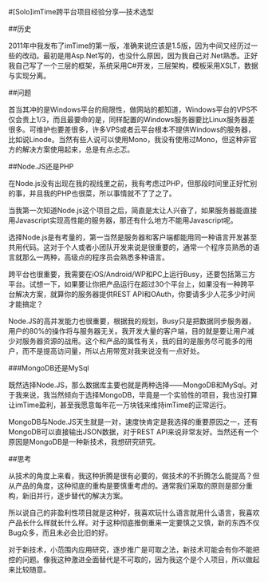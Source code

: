 #[Solo]imTime跨平台项目经验分享—技术选型

##历史

2011年中我发布了imTime的第一版，准确来说应该是1.5版，因为中间又经历过一些的改动。最初是用Asp.Net写的，也没什么原因，因为我自己对.Net熟悉。正好我自己写了一个三层的框架，系统采用C#开发，三层架构，模板采用XSLT，数据与实现分离。

##问题

首当其冲的是Windows平台的局限性，做网站的都知道，Windows平台的VPS不仅会贵上1/3，而且最要命的是，同样配置的Windows服务器要比Linux服务器差很多。可维护也要差很多，许多VPS或者云平台根本不提供Windows的服务器，比如说Linode。当然有些人说可以使用Mono，我没有使用过Mono，但这种非官方的解决方案使用起来，总是有点忐忑。

##Node.JS还是PHP

在Node.js没有出现在我的视线里之前，我有考虑过PHP，但那段时间里正好忙别的事，并且我的PHP也很菜，所以事情就不了了之了。

当我第一次知道Node.js这个项目之后，简直是太让人兴奋了，如果服务器能直接用Javascript实现高性能的服务器，那还有什么地方不能用Javascript呢。

选择Node.js是有考量的，第一当然是服务器和客户端都能用同一种语言开发甚至共用代码。这对于个人或者小团队开发来说是很重要的，通常一个程序员熟悉的语言就那么一两种，高级点的程序员会熟悉多种语言。

跨平台也很重要，我需要在iOS/Android/WP和PC上运行Busy，还要包括第三方平台。试想一下，如果要让你把产品运行在超过30个平台上，如果没有一种跨平台解决方案，就算你的服务器提供REST API和OAuth，你要请多少人花多少时间才能搞定？

Node.JS的高并发能力也很重要，根据我的规划，Busy只是把数据同步服务器，用户的80%的操作将与服务器无关。我开发大量的客户端，目的就是要让用户减少对服务器资源的战用。这个和产品的属性有关，我的目的是服务尽可能多的用户，而不是提高访问量，所以占用带宽对我来说没有一点好处。

###MongoDB还是MySql

既然选择Node.JS，那么数据库主要也就是两种选择——MongoDB和MySql。对于我来说，我当然倾向于选择MongoDB，毕竟是一个实验性的项目，我也没打算让imTime盈利，甚至我愿意每年花一万块钱来维持imTime的正常运行。

MongoDB与Node.JS天生就是一对，速度快肯定是我选择的重要原因之一，还有MongoDB可以直接输出JSON数据，对于REST API来说非常友好。当然还有一个原因是MongoDB是一种新技术，我想研究研究。

##思考

从技术的角度上来看，我这种折腾是很有必要的，做技术的不折腾怎么能提高？但从产品的角度，这种彻底的重构是要慎重考虑的。通常我们采取的原则是部分重构，新旧并行，逐步替代的解决方案。

所以说自己的非盈利性项目就是这种好，我喜欢玩什么语言就用什么语言，我喜欢产品长什么样就长什么样。对于这种彻底推倒重来一定要慎之又慎，新的东西不仅Bug众多，而且未必会比旧的好。

对于新技术，小范围内应用研究，逐步推广是可取之法，新技术可能会有你不能把控的问题。像我这种激进全面替代是不可取的，因为我这个是个人项目，所以做起来比较随意。
